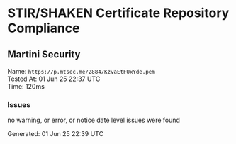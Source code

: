 # STIR/SHAKEN Certificate Repository Compliance

## Martini Security

Name: `https://p.mtsec.me/2884/KzvaEtFUxYde.pem`\
Tested At: 01 Jun 25 22:37 UTC\
Time: 120ms

### Issues

no warning, or error, or notice date level issues were found

Generated: 01 Jun 25 22:39 UTC